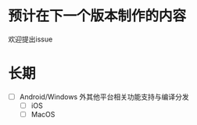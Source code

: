 # 预计在下一个版本制作的内容

欢迎提出issue

# 长期

 - [ ] Android/Windows 外其他平台相关功能支持与编译分发
   - [ ] iOS
   - [ ] MacOS